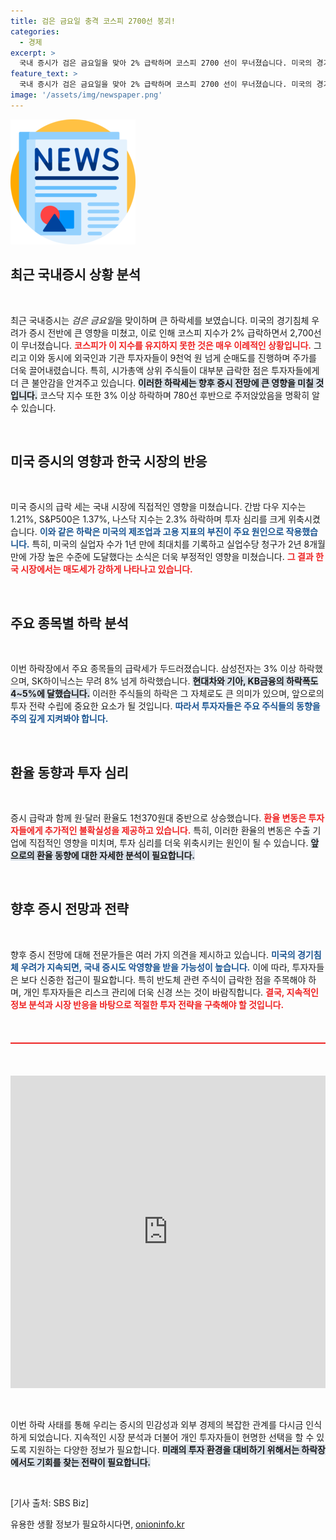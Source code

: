 ```yaml
---
title: 검은 금요일 충격 코스피 2700선 붕괴!
categories:
  - 경제
excerpt: >
  국내 증시가 검은 금요일을 맞아 2% 급락하며 코스피 2700 선이 무너졌습니다. 미국의 경기침체 우려가 투자 심리를 얼어붙게 하며 외국인과 기관의 매도 공세가 지수를 끌어내린 가운데, 삼성전자와 SK하이닉스 등 주요 종목들이 큰 폭으로 하락하고 있습니다.
feature_text: >
  국내 증시가 검은 금요일을 맞아 2% 급락하며 코스피 2700 선이 무너졌습니다. 미국의 경기침체 우려가 투자 심리를 얼어붙게 하며 외국인과 기관의 매도 공세가 지수를 끌어내린 가운데, 삼성전자와 SK하이닉스 등 주요 종목들이 큰 폭으로 하락하고 있습니다.
image: '/assets/img/newspaper.png'
---
```


<p><img src="/assets/img/newspaper.png" alt="kimp 속보" /></p>

<h2 data-ke-size="size26">최근 국내증시 상황 분석</h2>

<p data-ke-size="size16">&nbsp;</p>

<p>최근 국내증시는 <em>검은 금요일</em>을 맞이하며 큰 하락세를 보였습니다. 미국의 경기침체 우려가 증시 전반에 큰 영향을 미쳤고, 이로 인해 코스피 지수가 2% 급락하면서 2,700선이 무너졌습니다. <b><span style="color: #ee2323;">코스피가 이 지수를 유지하지 못한 것은 매우 이례적인 상황입니다.</span></b> 그리고 이와 동시에 외국인과 기관 투자자들이 9천억 원 넘게 순매도를 진행하며 주가를 더욱 끌어내렸습니다. 특히, 시가총액 상위 주식들이 대부분 급락한 점은 투자자들에게 더 큰 불안감을 안겨주고 있습니다. <b><span style="background-color: #21538527;">이러한 하락세는 향후 증시 전망에 큰 영향을 미칠 것입니다.</span></b> 코스닥 지수 또한 3% 이상 하락하며 780선 후반으로 주저앉았음을 명확히 알 수 있습니다. </p>

<p data-ke-size="size16">&nbsp;</p>

<h2 data-ke-size="size26">미국 증시의 영향과 한국 시장의 반응</h2>

<p data-ke-size="size16">&nbsp;</p>

<p>미국 증시의 급락 세는 국내 시장에 직접적인 영향을 미쳤습니다. 간밤 다우 지수는 1.21%, S&amp;P500은 1.37%, 나스닥 지수는 2.3% 하락하며 투자 심리를 크게 위축시켰습니다. <b><span style="color: #1a5490;">이와 같은 하락은 미국의 제조업과 고용 지표의 부진이 주요 원인으로 작용했습니다.</span></b> 특히, 미국의 실업자 수가 1년 만에 최대치를 기록하고 실업수당 청구가 2년 8개월 만에 가장 높은 수준에 도달했다는 소식은 더욱 부정적인 영향을 미쳤습니다. <b><span style="color: #ee2323;">그 결과 한국 시장에서는 매도세가 강하게 나타나고 있습니다.</span></b></p>

<p data-ke-size="size16">&nbsp;</p>

<h2 data-ke-size="size26">주요 종목별 하락 분석</h2>

<p data-ke-size="size16">&nbsp;</p>

<p>이번 하락장에서 주요 종목들의 급락세가 두드러졌습니다. 삼성전자는 3% 이상 하락했으며, SK하이닉스는 무려 8% 넘게 하락했습니다. <b><span style="background-color: #21538527;">현대차와 기아, KB금융의 하락폭도 4~5%에 달했습니다.</span></b> 이러한 주식들의 하락은 그 자체로도 큰 의미가 있으며, 앞으로의 투자 전략 수립에 중요한 요소가 될 것입니다. <b><span style="color: #1a5490;">따라서 투자자들은 주요 주식들의 동향을 주의 깊게 지켜봐야 합니다.</span></b></p>

<p data-ke-size="size16">&nbsp;</p>

<h2 data-ke-size="size26">환율 동향과 투자 심리</h2>

<p data-ke-size="size16">&nbsp;</p>

<p>증시 급락과 함께 원·달러 환율도 1천370원대 중반으로 상승했습니다. <b><span style="color: #ee2323;">환율 변동은 투자자들에게 추가적인 불확실성을 제공하고 있습니다.</span></b>  특히, 이러한 환율의 변동은 수출 기업에 직접적인 영향을 미치며, 투자 심리를 더욱 위축시키는 원인이 될 수 있습니다. <b><span style="background-color: #21538527;">앞으로의 환율 동향에 대한 자세한 분석이 필요합니다.</span></b></p>

<p data-ke-size="size16">&nbsp;</p>

<h2 data-ke-size="size26">향후 증시 전망과 전략</h2>

<p data-ke-size="size16">&nbsp;</p>

<p>향후 증시 전망에 대해 전문가들은 여러 가지 의견을 제시하고 있습니다. <b><span style="color: #1a5490;">미국의 경기침체 우려가 지속되면, 국내 증시도 악영향을 받을 가능성이 높습니다.</span></b> 이에 따라, 투자자들은 보다 신중한 접근이 필요합니다. 특히 반도체 관련 주식이 급락한 점을 주목해야 하며, 개인 투자자들은 리스크 관리에 더욱 신경 쓰는 것이 바람직합니다. <b><span style="color: #ee2323;">결국, 지속적인 정보 분석과 시장 반응을 바탕으로 적절한 투자 전략을 구축해야 할 것입니다.</span></b></p>

<p data-ke-size="size16">&nbsp;</p>

<hr style="height: 2px; border: 0; background: #ee2323; margin-top: 20px; margin-bottom: 20px;" />

<p data-ke-size="size16">&nbsp;</p>

<p><center></p>

<iframe src="https://url.kr/9pghjn" style="border:none; width:100%; height:500px;"></iframe>

<p></center> </p>

<p data-ke-size="size16">&nbsp;</p>

<p>이번 하락 사태를 통해 우리는 증시의 민감성과 외부 경제의 복잡한 관계를 다시금 인식하게 되었습니다. 지속적인 시장 분석과 더불어 개인 투자자들이 현명한 선택을 할 수 있도록 지원하는 다양한 정보가 필요합니다. <b><span style="background-color: #21538527;">미래의 투자 환경을 대비하기 위해서는 하락장에서도 기회를 찾는 전략이 필요합니다.</span></b> </p>

<p data-ke-size="size16">&nbsp;</p>

<p>[기사 출처: SBS Biz]</p>
유용한 생활 정보가 필요하시다면, <a href="https://onioninfo.kr" rel="dofollow">onioninfo.kr</a>


